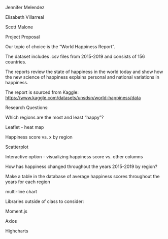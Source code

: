 Jennifer Melendez

Elisabeth Villarreal

Scott Malone

Project Proposal 

Our topic of choice is the “World Happiness Report”.

The dataset includes .csv files from 2015-2019 and consists of 156 countries.

The reports review the state of happiness in the world today and show how the new science of happiness explains personal and national variations in happiness.

The report is sourced from Kaggle: https://www.kaggle.com/datasets/unsdsn/world-happiness/data

Research Questions:

Which regions are the most and least “happy”?

Leaflet -  heat map

Happiness score vs. x by region

Scatterplot

Interactive option - visualizing happiness score vs. other columns

How has happiness changed throughout the years 2015-2019 by region?

Make a table in the database of average happiness scores throughout the years for each region

multi-line chart

Libraries outside of class to consider:

Moment.js

Axios

Highcharts
